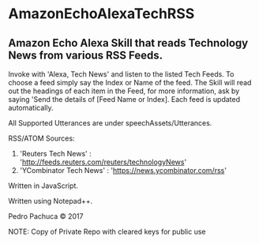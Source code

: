 # AmazonEchoAlexaTechRSS
## Amazon Echo Alexa Skill that reads Technology News from various RSS Feeds.

Invoke with 'Alexa, Tech News' and listen to the listed Tech Feeds. To choose a feed simply say the Index or Name of the feed. 
The Skill will read out the headings of each item in the Feed, for more information, ask by saying 'Send the details of [Feed Name or Index]. 
Each feed is updated automatically. 

All Supported Utterances are under speechAssets/Utterances.

RSS/ATOM Sources:
1. 'Reuters Tech News' : 'http://feeds.reuters.com/reuters/technologyNews'
2. 'YCombinator Tech News' : 'https://news.ycombinator.com/rss'

Written in JavaScript.

Written using Notepad++.

Pedro Pachuca &copy; 2017

NOTE: Copy of Private Repo with cleared keys for public use
